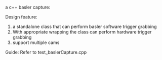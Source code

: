 a c++ basler capture:

Design feature: 
1. a standalone class that can perform basler software trigger grabbing
2. With appropriate wrapping the class can perform hardware trigger grabbing
3. support multiple cams

Guide:
Refer to test_baslerCapture.cpp